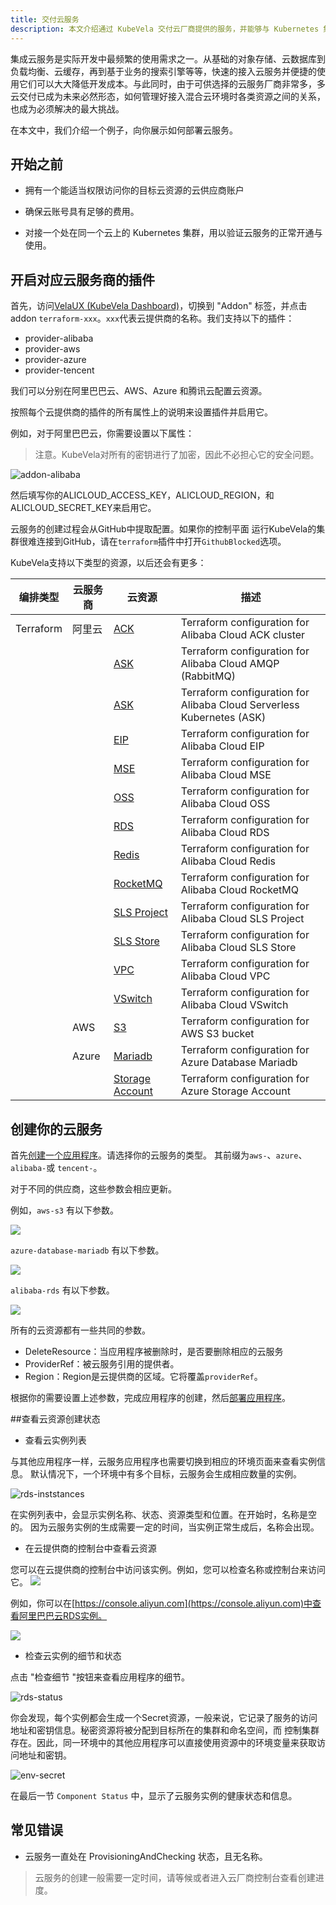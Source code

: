 ```yaml
---
title: 交付云服务
description: 本文介绍通过 KubeVela 交付云厂商提供的服务，并能够与 Kubernetes 集群中的业务打通。
---
```


集成云服务是实际开发中最频繁的使用需求之一。从基础的对象存储、云数据库到负载均衡、云缓存，再到基于业务的搜索引擎等等，快速的接入云服务并便捷的使用它们可以大大降低开发成本。与此同时，由于可供选择的云服务厂商非常多，多云交付已成为未来必然形态，如何管理好接入混合云环境时各类资源之间的关系，也成为必须解决的最大挑战。

在本文中，我们介绍一个例子，向你展示如何部署云服务。

## 开始之前

- 拥有一个能适当权限访问你的目标云资源的云供应商账户

- 确保云账号具有足够的费用。

- 对接一个处在同一个云上的 Kubernetes 集群，用以验证云服务的正常开通与使用。

## 开启对应云服务商的插件

首先，访问[VelaUX (KubeVela Dashboard)](../install#3-安装-VelaUX)，切换到 "Addon" 标签，并点击 addon
`terraform-xxx`。`xxx`代表云提供商的名称。我们支持以下的插件：

- provider-alibaba
- provider-aws
- provider-azure
- provider-tencent

我们可以分别在阿里巴巴云、AWS、Azure 和腾讯云配置云资源。

按照每个云提供商的插件的所有属性上的说明来设置插件并启用它。

例如，对于阿里巴巴云，你需要设置以下属性：
> 注意。KubeVela对所有的密钥进行了加密，因此不必担心它的安全问题。

![addon-alibaba](../resources/addon-alibaba.jpg)

然后填写你的ALICLOUD_ACCESS_KEY，ALICLOUD_REGION，和ALICLOUD_SECRET_KEY来启用它。

云服务的创建过程会从GitHub中提取配置。如果你的控制平面 运行KubeVela的集群很难连接到GitHub，请在`terraform`插件中打开`GithubBlocked`选项。

KubeVela支持以下类型的资源，以后还会有更多：

| 编排类型      | 云服务商  | 云资源                                                                                      | 描述                                                                    |
|-----------|-------|------------------------------------------------------------------------------------------|-----------------------------------------------------------------------|
| Terraform | 阿里云   | [ACK](../end-user/components/cloud-services/terraform/alibaba-ack)                       | Terraform configuration for Alibaba Cloud ACK cluster                 |
|           |       | [ASK](../end-user/components/cloud-services/terraform/alibaba-amqp)                      | Terraform configuration for Alibaba Cloud AMQP (RabbitMQ)             |
|           |       | [ASK](../end-user/components/cloud-services/terraform/alibaba-ask)                       | Terraform configuration for Alibaba Cloud Serverless Kubernetes (ASK) |
|           |       | [EIP](../end-user/components/cloud-services/terraform/alibaba-eip)                       | Terraform configuration for Alibaba Cloud EIP                         |
|           |       | [MSE](../end-user/components/cloud-services/terraform/alibaba-mse)                       | Terraform configuration for Alibaba Cloud MSE                         |
|           |       | [OSS](../end-user/components/cloud-services/terraform/alibaba-oss)                       | Terraform configuration for Alibaba Cloud OSS                         |
|           |       | [RDS](../end-user/components/cloud-services/terraform/alibaba-rds)                       | Terraform configuration for Alibaba Cloud RDS                         |
|           |       | [Redis](../end-user/components/cloud-services/terraform/alibaba-redis)                   | Terraform configuration for Alibaba Cloud Redis                       |
|           |       | [RocketMQ](../end-user/components/cloud-services/terraform/alibaba-rocketmq)             | Terraform configuration for Alibaba Cloud RocketMQ                    |
|           |       | [SLS Project](../end-user/components/cloud-services/terraform/alibaba-sls-project)       | Terraform configuration for Alibaba Cloud SLS Project                 |
|           |       | [SLS Store](../end-user/components/cloud-services/terraform/alibaba-sls-store)           | Terraform configuration for Alibaba Cloud SLS Store                   |
|           |       | [VPC](../end-user/components/cloud-services/terraform/alibaba-vpc)                       | Terraform configuration for Alibaba Cloud VPC                         |
|           |       | [VSwitch](../end-user/components/cloud-services/terraform/alibaba-vswitch)               | Terraform configuration for Alibaba Cloud VSwitch                     |
|           | AWS   | [S3](../end-user/components/cloud-services/terraform/aws-s3)                             | Terraform configuration for AWS S3 bucket                             |
|           | Azure | [Mariadb](../end-user/components/cloud-services/terraform/azure-database-mariadb)        | Terraform configuration for Azure Database Mariadb                    |
|           |       | [Storage Account](../end-user/components/cloud-services/terraform/azure-storage-account) | Terraform configuration for Azure Storage Account                     |

## 创建你的云服务

首先[创建一个应用程序](../how-to/dashboard/application/create-application)。请选择你的云服务的类型。
其前缀为`aws-`、`azure`、`alibaba-`或 `tencent-`。

对于不同的供应商，这些参数会相应更新。

例如，`aws-s3` 有以下参数。

![](../resources/aws-s3-parameters.png)

`azure-database-mariadb` 有以下参数。

![](../resources/azure-database-mariadb-parameters.png)

`alibaba-rds` 有以下参数。

![](../resources/alibaba-rds-parameters.png)

所有的云资源都有一些共同的参数。

- DeleteResource：当应用程序被删除时，是否要删除相应的云服务
- ProviderRef：被云服务引用的提供者。
- Region：Region是云提供商的区域。它将覆盖`providerRef`。

根据你的需要设置上述参数，完成应用程序的创建，然后[部署应用程序](../how-to/dashboard/application/deploy-application)。

##查看云资源创建状态

- 查看云实例列表

与其他应用程序一样，云服务应用程序也需要切换到相应的环境页面来查看实例信息。 默认情况下，一个环境中有多个目标，云服务会生成相应数量的实例。

![rds-inststances](../resources/rds-instances.jpg)

在实例列表中，会显示实例名称、状态、资源类型和位置。在开始时，名称是空的。 因为云服务实例的生成需要一定的时间，当实例正常生成后，名称会出现。

- 在云提供商的控制台中查看云资源

您可以在云提供商的控制台中访问该实例。例如，您可以检查名称或控制台来访问它。
![](../resources/application-console-link.png)

例如，你可以在[https://console.aliyun.com](https://console.aliyun.com)中查看阿里巴巴云RDS实例。

![](../resources/alibaba-cloud-rds-console.png)

- 检查云实例的细节和状态

点击 "检查细节 "按钮来查看应用程序的细节。

![rds-status](../resources/rds-status.jpg)

你会发现，每个实例都会生成一个Secret资源，一般来说，它记录了服务的访问地址和密钥信息。秘密资源将被分配到目标所在的集群和命名空间，而
控制集群存在。因此，同一环境中的其他应用程序可以直接使用资源中的环境变量来获取访问地址和密钥。

![env-secret](../resources/env-secret.jpg)

在最后一节 `Component Status` 中，显示了云服务实例的健康状态和信息。

## 常见错误

- 云服务一直处在 ProvisioningAndChecking 状态，且无名称。

> 云服务的创建一般需要一定时间，请等候或者进入云厂商控制台查看创建进度。